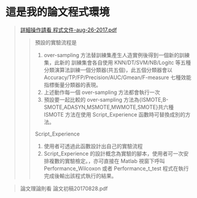 # 這是我的論文程式環境

>[詳細操作請看 程式文件-aug-26-2017.pdf](https://github.com/s0920832252/An-Improved-Synthetic-Minority-Over-sampling-Technique-for-Imbalanced-Data-Set-Learning/blob/master/%E7%A8%8B%E5%BC%8F%E6%96%87%E4%BB%B6-aug-26-2017.pdf)
>> 預設的實驗流程是
>> 1. over-sampling 方法替訓練集產生人造實例後得到一個新的訓練集，此新的
>> 訓練集會各自使用 KNN/DT/SVM/NB/Logitc 等五種分類演算法訓練一個分類器(共五個)，此五個分類器會以 Accuracy/TP/FP/Precision/AUC/Gmean/F-measure
>> 七種效能指標衡量分類器的表現。
>> 2. 上述動作每一個 over-sampling 方法都會執行一次
>> 3. 預設要一起比較的 over-sampling 方法為{ISMOTE,B-SMOTE,ADASYN,MSMOTE,MWMOTE,SMOTE}共六種
>> ISMOTE 方法在使用 Script_Experience 函數時可替換成別的方法。
>> 
>> Script_Experience 
>> 1. 使用者可透過此函數設計出自己的實驗流程
>> 2. Script_Experience 的設計概念為實驗的腳本，使用者可一次安排複數的實驗檢定。，亦可直接在 Matlab 視窗下呼叫
>> Performance_Wilcoxon 或者 Performance_t_test 程式在執行完成後輸出該程式執行的結果。 
>>


>論文理論則看 論文初稿20170828.pdf
